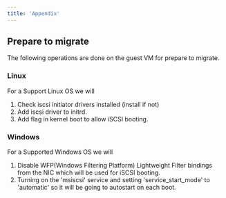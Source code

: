```yaml
---
title: 'Appendix'
---
```


## Prepare to migrate

The following operations are done on the guest VM for prepare to migrate.

### Linux

For a Support Linux OS we will
1. Check iscsi initiator drivers installed (install if not)
1. Add iscsi driver to initrd.
1. Add flag in kernel boot to allow iSCSI booting.


### Windows


For a Supported Windows OS we will
1. Disable WFP(Windows Filtering Platform) Lightweight Filter bindings from the NIC which will be used for iSCSI booting.
1. Turning on the 'msiscsi' service and setting 'service_start_mode' to 'automatic' so it will be going to autostart on each boot.

